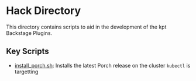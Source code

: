 # Hack Directory

This directory contains scripts to aid in the development of the kpt Backstage
Plugins.

## Key Scripts

- [install_porch.sh](install_porch.sh): Installs the latest Porch release on the
  cluster `kubectl` is targetting
